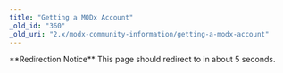 ```yaml
---
title: "Getting a MODx Account"
_old_id: "360"
_old_uri: "2.x/modx-community-information/getting-a-modx-account"
---
```


<div class="note">**Redirection Notice**  
This page should redirect to <http://rtfm.modx.com/display/community/Your+MODX+Account+and+How+to+Get+One> in about 5 seconds.</div>